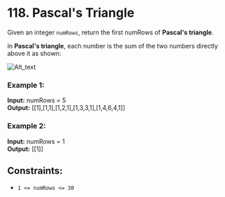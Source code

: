 # 118. Pascal's Triangle

Given an integer `numRows`, return the first numRows of **Pascal's triangle**.

In **Pascal's triangle**, each number is the sum of the two numbers directly above it as shown:

![Alt_text](https://upload.wikimedia.org/wikipedia/commons/0/0d/PascalTriangleAnimated2.gif)

### Example 1:
**Input:** numRows = 5  
**Output:** [[1],[1,1],[1,2,1],[1,3,3,1],[1,4,6,4,1]]  

### Example 2:
**Input:** numRows = 1  
**Output:** [[1]]  
 
## Constraints:
- `1 <= numRows <= 30`